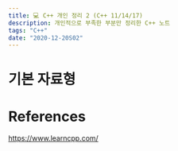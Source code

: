 ```yaml
---
title: 💻 C++ 개인 정리 2 (C++ 11/14/17)
description: 개인적으로 부족한 부분만 정리한 C++ 노트
tags: "C++"
date: "2020-12-20S02"
---
```


# 기본 자료형

# References

https://www.learncpp.com/
